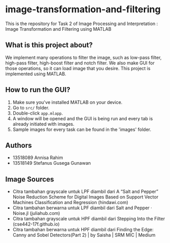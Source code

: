 # image-transformation-and-filtering
This is the repository for Task 2 of Image Processing and Interpretation : Image Transformation and Filtering using MATLAB

## What is this project about?
We implement many operations to filter the image, such as low-pass filter, high-pass filter, high-boost filter and notch filter. We also make GUI for those operations, so it can load image that you desire. This project is implemented using MATLAB.

## How to run the GUI?
1. Make sure you've installed MATLAB on your device.
2. Go to ```src/``` folder.
3. Double-click ```app.mlapp```.
4. A window will be opened and the GUI is being run and every tab is already initiated with images.
5. Sample images for every task can be found in the 'images' folder.

## Authors
- 13518089 Annisa Rahim
- 13518149 Stefanus Gusega Gunawan

## Image Sources
- Citra tambahan grayscale untuk LPF diambil dari A “Salt and Pepper” Noise Reduction Scheme for Digital Images Based on Support Vector Machines Classification and Regression (hindawi.com)
- Citra tambahan berwarna untuk LPF diambil dari Salt and Pepper · Noise.jl (juliahub.com)
- Citra tambahan grayscale untuk HPF diambil dari Stepping Into the Filter (cse442-17f.github.io)
- Citra tambahan berwarna untuk HPF diambil dari Finding the Edge: Canny and Sobel Detectors(Part 2) | by Saisha | SRM MIC | Medium
